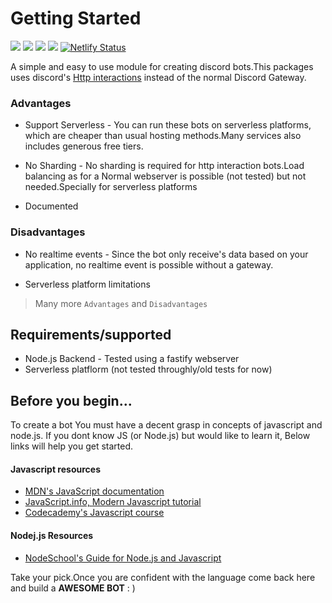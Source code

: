 # Getting Started
[![](https://badgen.net/npm/v/disci)](https://npmjs.org/package/disci)
[![](https://badgen.net/npm/v/disci/dev)](https://npmjs.org/package/disci)
[![](https://badgen.net/npm/dw/disci)](https://npmjs.org/package/disci)
[![](https://badgen.net/npm/dw/disci)](https://npmjs.org/package/disci)
[![Netlify Status](https://api.netlify.com/api/v1/badges/75048bba-9a49-4e42-8b97-523c5a32303c/deploy-status?branch=dev)](https://app.netlify.com/sites/disci/deploys)

A simple and easy to use module for creating discord bots.This packages uses discord's [Http interactions](https://discord.com/developers/docs/interactions/receiving-and-responding#receiving-an-interaction) instead of the normal Discord Gateway.

### Advantages

* Support Serverless - You can run these bots on serverless platforms, which are cheaper than usual hosting methods.Many services also includes generous free tiers.

* No Sharding - No sharding is required for http interaction bots.Load balancing as for a Normal webserver is possible (not tested) but not needed.Specially for serverless platforms

* Documented

### Disadvantages

* No realtime events - Since the bot only receive's data based on your application, no realtime event is possible without a gateway.

* Serverless platform limitations


> Many more `Advantages` and `Disadvantages`

## Requirements/supported

* Node.js Backend - Tested using a fastify webserver
* Serverless platflorm (not tested throughly/old tests for now)


## Before you begin...

To create a bot You must have a decent grasp in concepts of javascript and node.js.
If you dont know JS (or Node.js) but would like to learn it, Below links will help you get started.

#### Javascript resources
* [MDN's JavaScript documentation](https://developer.mozilla.org/en-US/docs/Web/JavaScript)
* [JavaScript.info, Modern Javascript tutorial](https://javascript.info/)
* [Codecademy's Javascript course](https://www.codecademy.com/learn/introduction-to-javascript)
#### Nodej.js Resources
* [NodeSchool's Guide for Node.js and Javascript](https://nodeschool.io/)

Take your pick.Once you are confident with the language come back here and build a **AWESOME BOT** : )